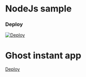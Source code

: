 
# NodeJs sample

### Deploy 
[![Deploy](https://cdn.rawgit.com/thedigitalgarage/digitalgarage-assets/master/images/favicon.png)](https://localhost:8081/api/deploy/nodejs)


# Ghost instant app
[Deploy](https://localhost:8081/api/deploy/instant?app=ghost)
